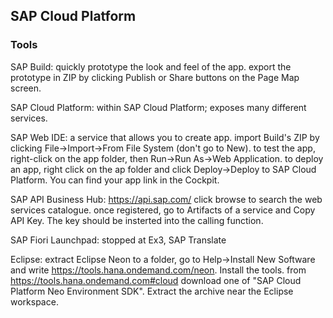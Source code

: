 ## SAP Cloud Platform

### Tools

SAP Build: quickly prototype the look and feel of the app.
           export the prototype in ZIP by clicking Publish or Share buttons on the Page Map screen.

SAP Cloud Platform: within SAP Cloud Platform; exposes many different services.

SAP Web IDE: a service that allows you to create app.
             import Build's ZIP by clicking File->Import->From File System (don't go to New).
             to test the app, right-click on the app folder, then Run->Run As->Web Application.
             to deploy an app, right click on the ap folder and click Deploy->Deploy to SAP Cloud Platform. You can find your app link in the Cockpit.
             
             
SAP API Business Hub: https://api.sap.com/
                      click browse to search the web services catalogue.
                      once registered, go to Artifacts of a service and Copy API Key. The key should be insterted into the calling function.
                      
SAP Fiori Launchpad: stopped at Ex3, SAP Translate

Eclipse: extract Eclipse Neon to a folder, go to Help->Install New Software and write https://tools.hana.ondemand.com/neon. Install the tools.
         from https://tools.hana.ondemand.com#cloud download one of "SAP Cloud Platform Neo Environment SDK". Extract the archive near the Eclipse workspace.
         